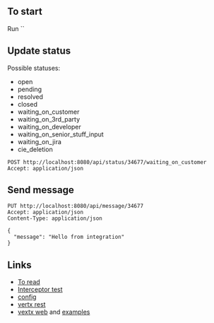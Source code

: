 ## To start
Run ``
## Update status

Possible statuses:
- open
- pending
- resolved
- closed
- waiting_on_customer
- waiting_on_3rd_party
- waiting_on_developer
- waiting_on_senior_stuff_input
- waiting_on_jira
- cie_deletion

```
POST http://localhost:8080/api/status/34677/waiting_on_customer
Accept: application/json
```

## Send message

```
PUT http://localhost:8080/api/message/34677
Accept: application/json
Content-Type: application/json

{
  "message": "Hello from integration"
}
```

## Links
- [To read](https://blog.teemo.co/vertx-in-production-d5ca9e89d7c6)
- [Interceptor test](https://github.com/vert-x3/vertx-web/blob/master/vertx-web-client/src/test/java/io/vertx/ext/web/client/InterceptorTest.java)
- [config](https://vertx.io/docs/vertx-config/java/)
- [vertx rest](https://vertx.io/blog/some-rest-with-vert-x/)
- [vextx web](https://vertx.io/docs/vertx-web/java/) and [examples](https://github.com/vert-x3/vertx-web/blob/master/vertx-web/src/main/java/examples/WebExamples.java)
